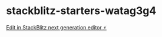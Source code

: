 # stackblitz-starters-watag3g4

[Edit in StackBlitz next generation editor ⚡️](https://stackblitz.com/~/github.com/maryamarshadqaimkhani/stackblitz-starters-watag3g4)